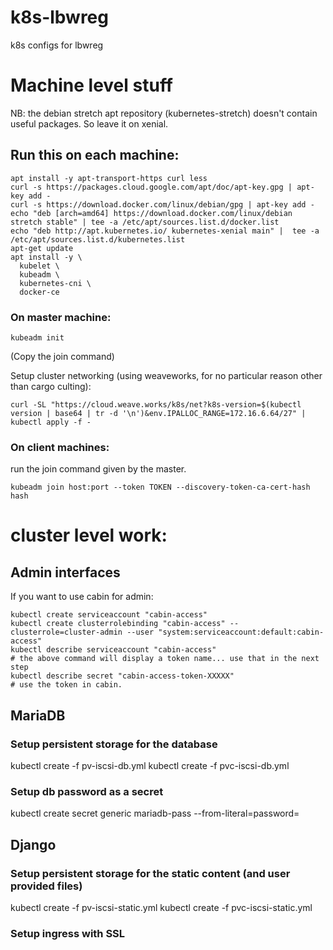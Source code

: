 # k8s-lbwreg
k8s configs for lbwreg

# Machine level stuff
NB: the debian stretch apt repository (kubernetes-stretch) doesn't contain
useful packages. So leave it on xenial.

## Run this on each machine:
```shell
apt install -y apt-transport-https curl less
curl -s https://packages.cloud.google.com/apt/doc/apt-key.gpg | apt-key add -
curl -s https://download.docker.com/linux/debian/gpg | apt-key add -
echo "deb [arch=amd64] https://download.docker.com/linux/debian stretch stable" | tee -a /etc/apt/sources.list.d/docker.list
echo "deb http://apt.kubernetes.io/ kubernetes-xenial main" |  tee -a /etc/apt/sources.list.d/kubernetes.list  
apt-get update
apt install -y \
  kubelet \
  kubeadm \
  kubernetes-cni \
  docker-ce
```

### On master machine:
`kubeadm init`

(Copy the join command)

Setup cluster networking (using weaveworks, for no particular reason other than cargo culting):

`curl -SL "https://cloud.weave.works/k8s/net?k8s-version=$(kubectl version | base64 | tr -d '\n')&env.IPALLOC_RANGE=172.16.6.64/27" | kubectl apply -f -`

### On client machines:
run the join command given by the master.

`kubeadm join host:port --token TOKEN --discovery-token-ca-cert-hash hash`


# cluster level work:

## Admin interfaces
If you want to use cabin for admin:
```shell
kubectl create serviceaccount "cabin-access"
kubectl create clusterrolebinding "cabin-access" --clusterrole=cluster-admin --user "system:serviceaccount:default:cabin-access"
kubectl describe serviceaccount "cabin-access"
# the above command will display a token name... use that in the next step
kubectl describe secret "cabin-access-token-XXXXX"
# use the token in cabin.
```

## MariaDB
### Setup persistent storage for the database
kubectl create -f pv-iscsi-db.yml
kubectl create -f pvc-iscsi-db.yml

### Setup db password as a secret
kubectl create secret generic mariadb-pass --from-literal=password=<PASSWORD>

## Django
### Setup persistent storage for the static content (and user provided files)
kubectl create -f pv-iscsi-static.yml
kubectl create -f pvc-iscsi-static.yml

### Setup ingress with SSL
